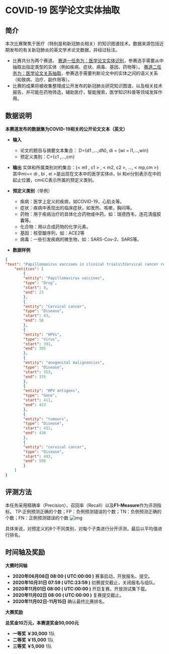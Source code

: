 # COVID-19 医学论文实体抽取

## 简介



本次⽐赛聚焦于医疗（特别是和新冠肺炎相关）的知识图谱技术。数据来源包括近期发布的有关新冠肺炎的英文学术论⽂数据，并经过标注。

- 比赛共分为两个赛道。
  [赛道一任务为：医学论文实体识别](https://www.biendata.com/competition/chaindream_knowledgegraph_19_task1/)，参赛选⼿需要从中抽取出指定类型的实体（例如疾病、症状、病毒、基因、药物等）。
  [赛道二任务为：医学论文关系抽取](https://www.biendata.com/competition/chaindream_knowledgegraph_19_task2/)，参赛选手需要判断论文中的实体之间的语义关系（如致病、治疗、副作⽤等）。
- ⽐赛的成果将被收集整理成公开发布的新冠肺炎研究知识图谱，以及相关技术报告，并可能在药物筛选，辅助医疗，智能搜索，医学知识科普等领域发挥作⽤。

## 数据说明

**本赛道发布的数据集为COVID-19相关的公开论文文本（英文）**

- **输入**
  - 论文的题目与摘要文本集合：
    D={d1 ,…,dN}, di = {wi = i1,…,win}
  - 预定义类别：C={c1 ,…,cm}
- **输出**
  实体和所属类别对的集合：{< m1 , c1 > , < m2, c2 >, …, < mp,cm >}
  其中mi=< di , bi , ei >是出现在文本中的医学实体di，bi 和ei分别表示在中的起止位置，cm∈C表示所属的预定义类别。
- **预定义类别**（举例）
  - 疾病：医学上定义的疾病，如COVID-19，心肌炎等。
  - 症状：疾病中表现出的临床症状，如发热、咳嗽，胸闷等。
  - 药物：用于疾病治疗的具体化合药物或中药，如：瑞德西韦，连花清瘟胶囊等。
  - 化合物：用以合成药物的化学元素。
  - 基因：核苷酸序列，如：ACE2等
  - 病毒：一些引发疾病的微生物，如：SARS-Cov-2、SARS等。

- **数据样例**

```json
{
"text": "Papillomavirus vaccines in clinical trials\tCervical cancer remains a leading cause of death for women in the developing world, and the treatment of preneoplastic cervical lesions is a considerable public-health burden in the developed world. There is unambiguous evidence that human papillomaviruses (HPVs) trigger the development of cervical and other anogenital malignancies, and that continued expression of HPV antigens in the tumours drives the neoplastic progression. The viral cause of cervical cancer is also its Achilles heel. Prophylactic vaccines to prevent HPV infection and therapeutic vaccines targeted at the HPV tumour antigens are in clinical trials.",
    "entities": [
        {
        "entity": "Papillomavirus vaccines",
        "type": "Drug",
        "start": 0,
        "end": 23
        },
        {
        "entity": "Cervical cancer",
        "type": "Disease",
        "start": 43,
        "end": 58
        },
        {
        "entity": "HPVs",
        "type": "Virus",
        "start": 301,
        "end": 305
        },
        {
        "entity": "anogenital malignancies",
        "type": "Disease",
        "start": 353,
        "end": 376
        },
        {
        "entity": "HPV antigens",
        "type": "Gene",
        "start": 411,
        "end": 423
        },
        {
        "entity": "tumours",
        "type": "Disease",
        "start": 431,
        "end": 438
        },
        {
        "entity": "cervical cancer",
        "type": "Disease",
        "start": 493,
        "end": 508
        }
    ]
}
```

## 评测方法

本任务采用精确率（Precision）、召回率（Recall）以及**F1-Measure**作为评测指标。
TP:正例预测正确的个数；FP：负例预测错误的个数；TN：负例预测正确的个数；FN：正例预测错误的个数
![img](https://www.biendata.xyz/media/competition/2020/06/08/15915915676639512%E6%9C%AA%E6%A0%87%E9%A2%98-1.jpg)

具体来说，对预定义的8个不同类别，对每个子类进行分开评测，最后以平均值进行排名。

## 时间轴及奖励

**大赛时间轴**

- **2020年06月08日 08:00 ( UTC:00:00 )**
  赛事启动，开放报名、提交。
- **2020年10月31日 07:59 ( UTC:23:59 )**
  初赛提交截止，关闭报名与组队。
- **2020年11月01日 08:00 ( UTC:00:00 )**
  开启复赛，开放测试集下载。
- **2020年11月02日 08:00 ( UTC:00:00 )**
  复赛提交截止。
- **2020年11月02日-11月15日**
  确认最终比赛排名。

**大赛奖励**

**总奖金10万元，本赛道奖金50,000元**

- **一等奖 ￥30,000** 1队
- **二等奖 ￥15,000** 1队
- **三等奖 ￥5,000** 1队